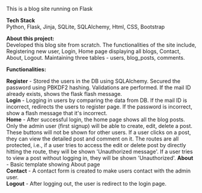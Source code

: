 This is a blog site running on Flask

**Tech Stack**   
Python, Flask, Jinja, SQLite, SQLAlchemy, Html, CSS, Bootstrap

**About this project:**  
Developed this blog site from scratch.
The functionalities of the site include, Registering new user, Login, Home page displaying all blogs, Contact, About, Logout.
Maintaining three tables - users, blog_posts, comments.

**Functionalities:**  

**Register** - Stored the users in the DB using SQLAlchemy. Secured the password using PBKDF2 hashing.
Validations are performed. If the mail ID already exists, shows the flask flash message.  
**Login** - Logging in users by comparing the data from DB. If the mail ID is incorrect, redirects the users to register page. If the password is incorrect, show a flash message that it's incorrect.  
**Home** - After successful login, the home page shows all the blog posts. Only the admin user (first signup) will be able to create, edit, delete a post. These buttons will not be shown for other users.
If a user clicks on a post, they can view the detailed post and comment on it.
The routes are all protected, i.e., if a user tries to access the edit or delete post by directly hitting the route, they will be shown 'Unauthorized message'.
If a user tries to view a post without logging in, they will be shown 'Unauthorized'.
**About** - Basic template showing About page  
**Contact** - A contact form is created to make users contact with the admin user.  
**Logout** - After logging out, the user is redirect to the login page.